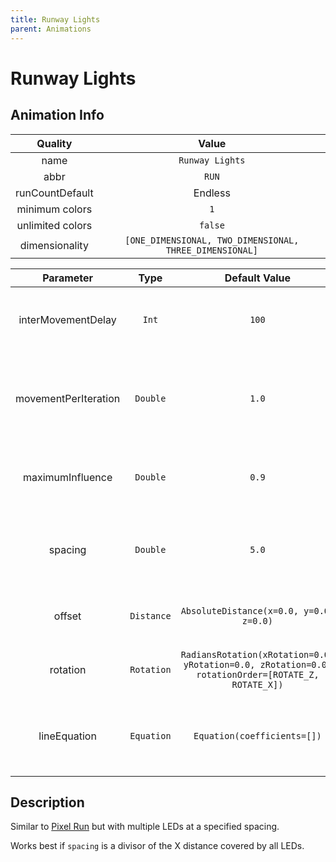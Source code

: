 ```yaml
---
title: Runway Lights
parent: Animations
---
```


<!-- THIS FILE IS AUTOMATICALLY GENERATED -->
<!-- MAKE CHANGES TO THE AnimationInfo INSTANCE ASSOCIATED WITH THIS ANIMATION -->

# Runway Lights

## Animation Info

|Quality|Value|
|:-:|:-:|
|name|`Runway Lights`|
|abbr|`RUN`|
|runCountDefault|Endless|
|minimum colors|`1`|
|unlimited colors|`false`|
|dimensionality|`[ONE_DIMENSIONAL, TWO_DIMENSIONAL, THREE_DIMENSIONAL]`|

|Parameter|Type|Default Value|Description|
|:-:|:-:|:-:|:-:|
|interMovementDelay|`Int`|`100`|Delay between movements in the animation|
|movementPerIteration|`Double`|`1.0`|How far to move along the X axis during each iteration of the animation|
|maximumInfluence|`Double`|`0.9`|How far away from the line a pixel can be affected|
|spacing|`Double`|`5.0`|Distance along the X axis between centers of lit points|
|offset|`Distance`|`AbsoluteDistance(x=0.0, y=0.0, z=0.0)`|Offset of the line in the XYZ directions|
|rotation|`Rotation`|`RadiansRotation(xRotation=0.0, yRotation=0.0, zRotation=0.0, rotationOrder=[ROTATE_Z, ROTATE_X])`|Rotation of the line around the XYZ axes|
|lineEquation|`Equation`|`Equation(coefficients=[])`|The equation representing the line the the pixel will follow|

## Description
Similar to [Pixel Run](Pixel-Run) but with multiple LEDs at a specified spacing.

Works best if `spacing` is a divisor of the X distance covered by all LEDs.


